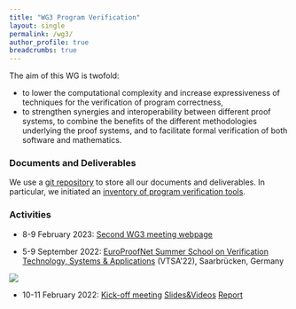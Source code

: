 ```yaml
---
title: "WG3 Program Verification"
layout: single
permalink: /wg3/
author_profile: true
breadcrumbs: true
---
```


The aim of this WG is twofold:
- to lower the computational complexity and increase expressiveness of techniques for the verification of program
correctness,
- to strengthen synergies and interoperability between different proof systems, to combine the benefits of the different methodologies
underlying the proof systems, and to facilitate formal verification of both software
and mathematics.

### Documents and Deliverables

We use a [git repository](https://github.com/EuroProofNet/ProgramVerification) to store all our documents and deliverables. In particular, we initiated an 
[inventory of program verification tools](https://github.com/EuroProofNet/ProgramVerification/wiki).

### Activities
- 8-9 February 2023: [Second WG3 meeting webpage](../wg3-timisoara) 

- 5-9 September 2022: [EuroProofNet Summer School on Verification Technology, Systems & Applications](https://resources.mpi-inf.mpg.de/departments/rg1/conferences/vtsa22/) (VTSA'22), Saarbrücken, Germany

<img src="/_pages/WG3/Sep2022/vtsa22.jpg"/>

- 10-11 February 2022: [Kick-off meeting](../wg3-meeting1) [Slides&Videos](https://europroofnet.github.io/wg3-meeting1-program) [Report](https://europroofnet.github.io/_pages/WG3/Feb2022/ReportWG3meeting.pdf)
